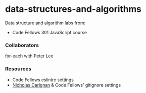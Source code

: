 # data-structures-and-algorithms

Data structure and algorithm labs from: 

* Code Fellows 301 JavaScript course
<!-- don't forget to add 401 when applicable -->

### Collaborators
<!-- list everyone I pair program with and ask questions of -->
for-each with Peter Lee

### Resources
<!-- list websites referenced, tutorials, etc -->
* Code Fellows eslintrc settings
* [Nicholas Carignan]() & Code Fellows' gitignore settings
